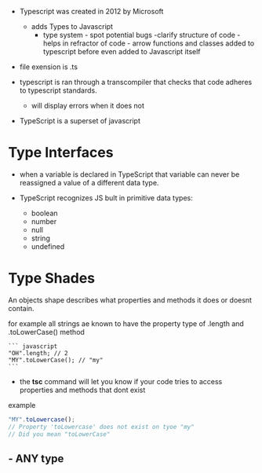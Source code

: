 - Typescript was created in 2012 by Microsoft 

    - adds Types to Javascript 
        - type system
                - spot potential bugs
                -clarify structure of code
                - helps in refractor of code
                - arrow functions and classes added to typescript before even added to Javascript itself
- file exension is .ts
- typescript is ran through a transcompiler that checks that code adheres to typescript standards. 
    - will display errors when it does not 
- TypeScript is a superset of javascript 

# Type Interfaces

- when a variable is declared in TypeScript
that variable can never be reassigned a value of a different data type. 

- TypeScript recognizes JS bult in primitive data types:
    - boolean
    - number 
    - null
    - string
    - undefined

# Type Shades

An objects shape describes what properties and methods it does or doesnt contain. 

for example all strings ae known to have the property type of .length and .toLowerCase() method 

    ``` javascript
    "OH".length; // 2
    "MY".toLowerCase(); // "my"
    ```

- the **tsc** command will let you know if your code tries to access properties and methods that dont exist 

example 

``` javascript
"MY".toLowercase();
// Property 'toLowercase' does not exist on tyoe "my"
// Did you mean "toLowerCase"
```

## - ANY type


